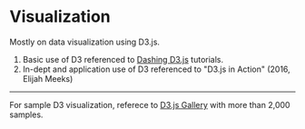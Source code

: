 # Visualization
Mostly on data visualization using D3.js.  
1. Basic use of D3 referenced to [Dashing D3.js](https://www.dashingd3js.com) tutorials.  
2. In-dept and application use of D3 referenced to "D3.js in Action" (2016, Elijah Meeks)

___
For sample D3 visualization, referece to [D3.js Gallery](http://christopheviau.com/d3list/gallery.html) with more than 2,000 samples.
